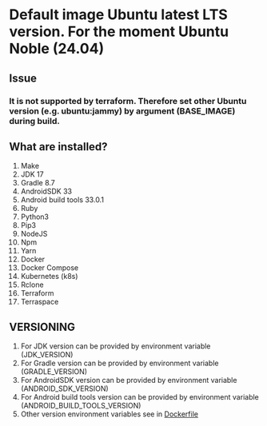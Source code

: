 # Default image Ubuntu latest LTS version. For the moment Ubuntu Noble (24.04)

## Issue

### It is not supported by terraform. Therefore set other Ubuntu version (e.g. ubuntu:jammy) by argument (BASE_IMAGE) during build.

## What are installed?

1. Make
2. JDK 17
3. Gradle 8.7
4. AndroidSDK 33
5. Android build tools 33.0.1
6. Ruby
7. Python3
8. Pip3
9. NodeJS
10. Npm
11. Yarn
12. Docker
13. Docker Compose
14. Kubernetes (k8s)
15. Rclone
16. Terraform
17. Terraspace

## VERSIONING

1. For JDK version can be provided by environment variable (JDK_VERSION)
2. For Gradle version can be provided by environment variable (GRADLE_VERSION)
3. For AndroidSDK version can be provided by environment variable (ANDROID_SDK_VERSION)
4. For Android build tools version can be provided by environment variable (ANDROID_BUILD_TOOLS_VERSION)
5. Other version environment variables see in [Dockerfile](Dockerfile)
